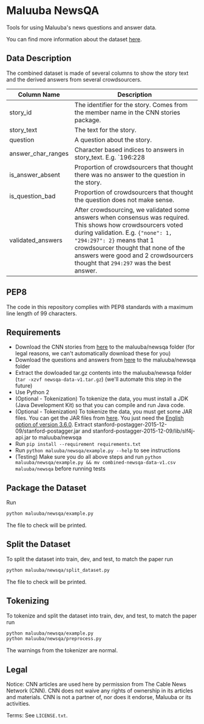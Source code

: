 # Maluuba NewsQA
Tools for using Maluuba's news questions and answer data.

You can find more information about the dataset [here][maluuba_newsqa].

## Data Description

The combined dataset is made of several columns to show the story text and the derived answers from several crowdsourcers.

Column Name | Description
--- | ---
story_id | The identifier for the story. Comes from the member name in the CNN stories package.
story_text | The text for the story.
question | A question about the story.
answer_char_ranges | Character based indices to answers in story_text. E.g. `196:228|196:202,217:228|None`. Answers from different crowdsourcers are separated by `|`, within those, multiple selections from the same crowdsourcer are separated by `,`.  `None` means the crowdsourcer thought there was no answer to the question in the story. The start is inclusive and the end is exclusive. The end may point to whitespace after a token.
is_answer_absent | Proportion of crowdsourcers that thought there was no answer to the question in the story.
is_question_bad | Proportion of crowdsourcers that thought the question does not make sense.
validated_answers | After crowdsourcing, we validated some answers when consensus was required. This shows how crowdsourcers voted during validation. E.g. `{"none": 1, "294:297": 2}` means that 1 crowdsourcer thought that none of the answers were good and 2 crowdsourcers thought that `294:297` was the best answer.

## PEP8
The code in this repository complies with PEP8 standards with a maximum line length of 99 characters.

## Requirements

* Download the CNN stories from [here][cnn_stories] to the maluuba/newsqa folder (for legal reasons, we can't automatically download these for you) 
* Download the questions and answers from [here][maluuba_newsqa_dl] to the maluuba/newsqa folder
* Extract the dowloaded tar.gz contents into the maluuba/newsqa folder (`tar -xzvf newsqa-data-v1.tar.gz`) (we'll automate this step in the future)
* Use Python 2
* (Optional - Tokenization) To tokenize the data, you must install a JDK (Java Development Kit) so that you can compile and run Java code.
* (Optional - Tokenization) To tokenize the data, you must get some JAR files. You can get the JAR files from [here][stanford_tagger]. You just need the [English option of version 3.6.0][stanford_zip_3.6.0]. Extract stanford-postagger-2015-12-09/stanford-postagger.jar and stanford-postagger-2015-12-09/lib/slf4j-api.jar to maluuba/newsqa
* Run `pip install --requirement requirements.txt`
* Run `python maluuba/newsqa/example.py --help` to see instructions
* (Testing) Make sure you do all above steps and run `python maluuba/newsqa/example.py && mv combined-newsqa-data-v1.csv maluuba/newsqa` before running tests 

## Package the Dataset
Run
```sh
python maluuba/newsqa/example.py
```

The file to check will be printed.

## Split the Dataset
To split the dataset into train, dev, and test, to match the paper run
```sh
python maluuba/newsqa/split_dataset.py
```

The file to check will be printed.

[cnn_stories]: http://cs.nyu.edu/~kcho/DMQA/
[maluuba_newsqa]: https://datasets.maluuba.com/NewsQA
[maluuba_newsqa_dl]: https://datasets.maluuba.com/NewsQA/dl
[stanford_tagger]: http://nlp.stanford.edu/software/tagger.html
[stanford_zip_3.6.0]: https://nlp.stanford.edu/software/stanford-postagger-2015-12-09.zip

## Tokenizing

To tokenize and split the dataset into train, dev, and test, to match the paper run 
```sh
python maluuba/newsqa/example.py
python maluuba/newsqa/preprocess.py
```

The warnings from the tokenizer are normal.

## Legal

Notice:  CNN articles are used here by permission from The Cable News Network (CNN).  CNN does not waive any rights of ownership in its articles and materials.  CNN is not a partner of, nor does it endorse, Maluuba or its activities.

Terms: See `LICENSE.txt`.
